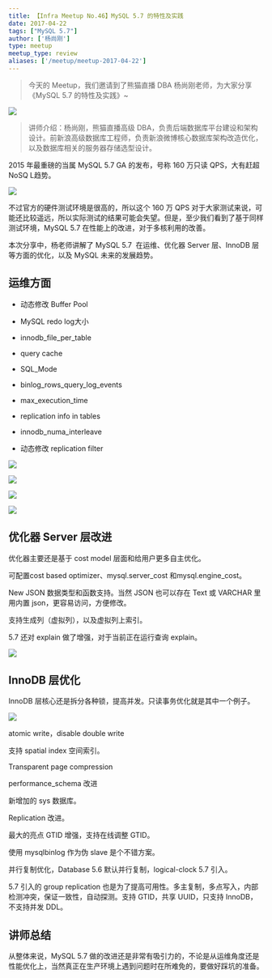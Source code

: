 ```yaml
---
title: 【Infra Meetup No.46】MySQL 5.7 的特性及实践
date: 2017-04-22
tags: ["MySQL 5.7"]
author: ['杨尚刚']
type: meetup
meetup_type: review
aliases: ['/meetup/meetup-2017-04-22']
---
```



>今天的 Meetup，我们邀请到了熊猫直播 DBA 杨尚刚老师，为大家分享《MySQL 5.7 的特性及实践》~

![](https://upload-images.jianshu.io/upload_images/542677-63f33d1b68c4ee5e?imageMogr2/auto-orient/strip%7CimageView2/2/w/1240)

>讲师介绍：杨尚刚，熊猫直播高级 DBA，负责后端数据库平台建设和架构设计。前新浪高级数据库工程师，负责新浪微博核心数据库架构改造优化，以及数据库相关的服务器存储选型设计。

2015 年最重磅的当属 MySQL 5.7 GA 的发布，号称 160 万只读 QPS，大有赶超 NoSQ L趋势。

![](https://upload-images.jianshu.io/upload_images/542677-1b7fb3d6f0650d59?imageMogr2/auto-orient/strip%7CimageView2/2/w/1240)

不过官方的硬件测试环境是很高的，所以这个 160 万 QPS 对于大家测试来说，可能还比较遥远，所以实际测试的结果可能会失望。但是，至少我们看到了基于同样测试环境，MySQL 5.7 在性能上的改进，对于多核利用的改善。

本次分享中，杨老师讲解了 MySQL 5.7  在运维、优化器 Server 层、InnoDB 层等方面的优化，以及 MySQL 未来的发展趋势。



## 运维方面

*   动态修改 Buffer Pool

*   MySQL redo log大小

*   innodb_file_per_table

*   query cache

*   SQL_Mode

*   binlog_rows_query_log_events

*   max_execution_time

*   replication info in tables

*   innodb_numa_interleave

*   动态修改 replication filter

![](https://upload-images.jianshu.io/upload_images/542677-9494cc70645d8818?imageMogr2/auto-orient/strip%7CimageView2/2/w/1240)

![](https://upload-images.jianshu.io/upload_images/542677-e8ab278d59b711e7?imageMogr2/auto-orient/strip%7CimageView2/2/w/1240)

![](https://upload-images.jianshu.io/upload_images/542677-891bd5f46931a893?imageMogr2/auto-orient/strip%7CimageView2/2/w/1240)

![](https://upload-images.jianshu.io/upload_images/542677-ace1580fe971cc75?imageMogr2/auto-orient/strip%7CimageView2/2/w/1240)


## 优化器 Server 层改进

优化器主要还是基于 cost model 层面和给用户更多自主优化。

可配置cost based optimizer、mysql.server_cost 和mysql.engine_cost。

New JSON 数据类型和函数支持。当然 JSON 也可以存在 Text 或 VARCHAR 里用内置 json，更容易访问，方便修改。

支持生成列（虚拟列），以及虚拟列上索引。

5.7 还对 explain 做了增强，对于当前正在运行查询 explain。

![](https://upload-images.jianshu.io/upload_images/542677-57c568c5a9756e04?imageMogr2/auto-orient/strip%7CimageView2/2/w/1240)



## InnoDB 层优化

InnoDB 层核心还是拆分各种锁，提高并发。只读事务优化就是其中一个例子。

![](https://upload-images.jianshu.io/upload_images/542677-7c70d45933708ebc?imageMogr2/auto-orient/strip%7CimageView2/2/w/1240)

atomic write，disable double write

支持 spatial index 空间索引。

Transparent page compression

performance_schema 改进

新增加的 sys 数据库。

Replication 改进。

最大的亮点 GTID 增强，支持在线调整 GTID。

使用 mysqlbinlog 作为伪 slave 是个不错方案。

并行复制优化，Database 5.6 默认并行复制，logical-clock 5.7 引入。

5.7 引入的 group replication 也是为了提高可用性。多主复制，多点写入，内部检测冲突，保证一致性，自动探测。支持 GTID，共享 UUID，只支持 InnoDB，不支持并发 DDL。

## 讲师总结

从整体来说，MySQL 5.7 做的改进还是非常有吸引力的，不论是从运维角度还是性能优化上，当然真正在生产环境上遇到问题时在所难免的，要做好踩坑的准备。

